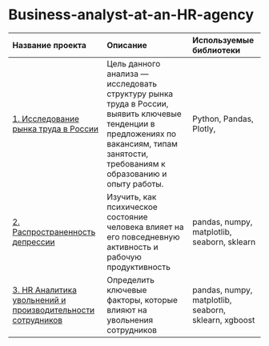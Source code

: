 # Business-analyst-at-an-HR-agency

| Название проекта | Описание |Используемые библиотеки|
| :-------------------- | :--------------------- |:---------------------------|
| [1. Исследование рынка труда в России](https://github.com/GusevaAnna/Business-analyst-at-an-HR-agency/tree/main/1) | Цель данного анализа — исследовать структуру рынка труда в России, выявить ключевые тенденции в предложениях по вакансиям, типам занятости, требованиям к образованию и опыту работы.|Python, Pandas, Plotly, |
| [2. Распространенность депрессии](https://github.com/GusevaAnna/Business-analyst-at-an-HR-agency/tree/main/2) | Изучить, как психическое состояние человека влияет на его повседневную активность и рабочую продуктивность|pandas, numpy, matplotlib, seaborn, sklearn|
| [3. HR Аналитика увольнений и производительности сотрудников](https://colab.research.google.com/drive/1_IyPqXOiV1VwFwWk8GQ_DHK6up-fxwuF?usp=sharing) | Определить ключевые факторы, которые влияют на увольнения сотрудников |pandas, numpy, matplotlib, seaborn, sklearn, xgboost|

